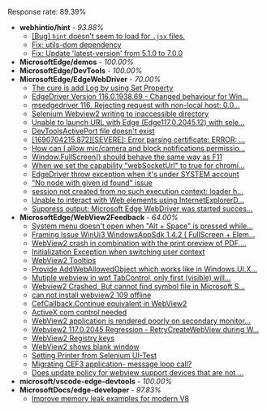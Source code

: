 Response rate: 89.39%

* **webhintio/hint** - _93.88%_
  * [[Bug] `hint` doesn't seem to load for `.jsx` files.](https://github.com/webhintio/hint/issues/5702)
  * [Fix: utils-dom dependency](https://github.com/webhintio/hint/pull/5564)
  * [Fix: Update 'latest-version' from 5.1.0 to 7.0.0](https://github.com/webhintio/hint/pull/5471)
* **MicrosoftEdge/demos** - _100.00%_
* **MicrosoftEdge/DevTools** - _100.00%_
* **MicrosoftEdge/EdgeWebDriver** - _70.00%_
  * [The cure is add Log by using Set Property](https://github.com/MicrosoftEdge/EdgeWebDriver/issues/117)
  * [EdgeDriver Version 116.0.1938.69 - Changed behaviour for Win...](https://github.com/MicrosoftEdge/EdgeWebDriver/issues/115)
  * [msedgedriver 116. Rejecting request with non-local host: 0.0...](https://github.com/MicrosoftEdge/EdgeWebDriver/issues/114)
  * [Selenium Webview2 writing to inaccessible directory](https://github.com/MicrosoftEdge/EdgeWebDriver/issues/112)
  * [Unable to launch URL with Edge (Edge117.0.2045.12) with sele...](https://github.com/MicrosoftEdge/EdgeWebDriver/issues/111)
  * [DevToolsActivePort file doesn't exist](https://github.com/MicrosoftEdge/EdgeWebDriver/issues/101)
  * [[1690704215.872][SEVERE]: Error parsing certificate: ERROR: ...](https://github.com/MicrosoftEdge/EdgeWebDriver/issues/99)
  * [How can I allow mic/camera and block notifications permissio...](https://github.com/MicrosoftEdge/EdgeWebDriver/issues/98)
  * [Window.FullScreen()  should behave the same way as F11](https://github.com/MicrosoftEdge/EdgeWebDriver/issues/107)
  * [When we set the capability "webSocketUrl" to true for chromi...](https://github.com/MicrosoftEdge/EdgeWebDriver/issues/103)
  * [EdgeDriver throw exception when it's under SYSTEM account](https://github.com/MicrosoftEdge/EdgeWebDriver/issues/100)
  * ["No node with given id found" issue](https://github.com/MicrosoftEdge/EdgeWebDriver/issues/96)
  * [session not created from no such execution context: loader h...](https://github.com/MicrosoftEdge/EdgeWebDriver/issues/95)
  * [Unable to interact with Web elements using InternetExplorerD...](https://github.com/MicrosoftEdge/EdgeWebDriver/issues/91)
  * [Suppress output: Microsoft Edge WebDriver was started succes...](https://github.com/MicrosoftEdge/EdgeWebDriver/issues/82)
* **MicrosoftEdge/WebView2Feedback** - _64.00%_
  * [System menu doesn't open when "Alt + Space" is pressed while...](https://github.com/MicrosoftEdge/WebView2Feedback/issues/3840)
  * [Framing Issue WinUi3 WindowsAppSdk 1.4.2 ( FullScreen + Elem...](https://github.com/MicrosoftEdge/WebView2Feedback/issues/3836)
  * [WebView2 crash in combination with the print preview of PDF....](https://github.com/MicrosoftEdge/WebView2Feedback/issues/3832)
  * [Initialization Exception when switching user context](https://github.com/MicrosoftEdge/WebView2Feedback/issues/3831)
  * [WebView2 Tooltips](https://github.com/MicrosoftEdge/WebView2Feedback/issues/3826)
  * [Provide AddWebAllowedObject which works like in Windows.UI.X...](https://github.com/MicrosoftEdge/WebView2Feedback/issues/3823)
  * [Mutiple webview in wpf TabControl, only first (visible) will...](https://github.com/MicrosoftEdge/WebView2Feedback/issues/3818)
  * [Webview2 Crashed, But cannot find symbol file in Microsoft S...](https://github.com/MicrosoftEdge/WebView2Feedback/issues/3816)
  * [can not install webview2 109 offline](https://github.com/MicrosoftEdge/WebView2Feedback/issues/3811)
  * [CefCallback.Continue equivalent in WebView2](https://github.com/MicrosoftEdge/WebView2Feedback/issues/3809)
  * [ActiveX com control needed](https://github.com/MicrosoftEdge/WebView2Feedback/issues/3796)
  * [WebView2 application is rendered poorly on secondary monitor...](https://github.com/MicrosoftEdge/WebView2Feedback/issues/3844)
  * [Webview2 117.0.2045 Regression - RetryCreateWebView during W...](https://github.com/MicrosoftEdge/WebView2Feedback/issues/3837)
  * [WebView2 Registry keys](https://github.com/MicrosoftEdge/WebView2Feedback/issues/3819)
  * [WebView2 shows blank window](https://github.com/MicrosoftEdge/WebView2Feedback/issues/3817)
  * [Setting Printer from Selenium UI-Test](https://github.com/MicrosoftEdge/WebView2Feedback/issues/3812)
  * [Migrating CEF3 application- message loop call?](https://github.com/MicrosoftEdge/WebView2Feedback/issues/3800)
  * [Does update policy for webview support devices that are not ...](https://github.com/MicrosoftEdge/WebView2Feedback/issues/3797)
* **microsoft/vscode-edge-devtools** - _100.00%_
* **MicrosoftDocs/edge-developer** - _97.83%_
  * [Improve memory leak examples for modern V8](https://github.com/MicrosoftDocs/edge-developer/issues/2851)
